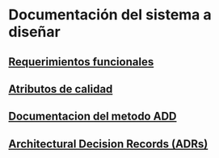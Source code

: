 # Documentación del sistema a diseñar

## [ Requerimientos funcionales ](/docs/requerimientos-funcionales.md)

## [ Atributos de calidad ](/docs/atributos-de-calidad.md)

## [ Documentacion del metodo ADD](/docs/add_method/home.md)

## [ Architectural Decision Records (ADRs)](/docs/decisions/home.md)